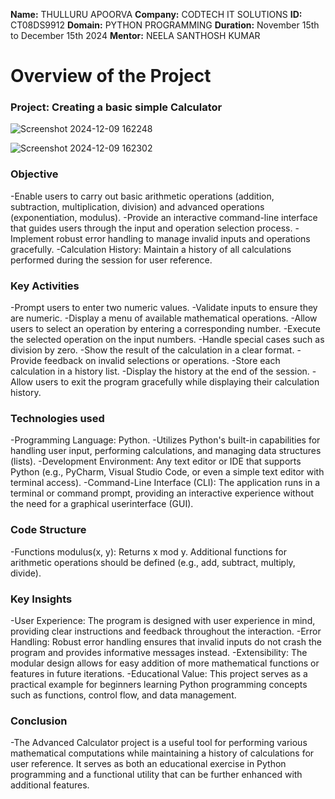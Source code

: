 **Name:** THULLURU APOORVA
**Company:** CODTECH IT SOLUTIONS
**ID:** CT08DS9912
**Domain:** PYTHON PROGRAMMING
**Duration:** November 15th to December 15th 2024
**Mentor:** NEELA SANTHOSH KUMAR


# Overview of the Project

### Project: Creating a basic simple Calculator

![Screenshot 2024-12-09 162248](https://github.com/user-attachments/assets/3870b5ac-a70e-4029-a36b-6a126510aded)

![Screenshot 2024-12-09 162302](https://github.com/user-attachments/assets/159e7a41-4c64-43b4-91a3-2a7d6815f7ce)



### Objective
-Enable users to carry out basic arithmetic operations (addition, subtraction, multiplication, division) and advanced operations (exponentiation, modulus).
-Provide an interactive command-line interface that guides users through the input and operation selection process.
-Implement robust error handling to manage invalid inputs and operations gracefully.
-Calculation History: Maintain a history of all calculations performed during the session for user reference.

### Key Activities

-Prompt users to enter two numeric values.
-Validate inputs to ensure they are numeric.
-Display a menu of available mathematical operations.
-Allow users to select an operation by entering a corresponding number.
-Execute the selected operation on the input numbers.
-Handle special cases such as division by zero.
-Show the result of the calculation in a clear format.
-Provide feedback on invalid selections or operations.
-Store each calculation in a history list.
-Display the history at the end of the session.
-Allow users to exit the program gracefully while displaying their calculation history.

### Technologies used
-Programming Language: Python.
     -Utilizes Python's built-in capabilities for handling user input, performing calculations, and managing data structures (lists).
-Development Environment: Any text editor or IDE that supports Python (e.g., PyCharm, Visual Studio Code, or even a simple text editor with terminal access).
-Command-Line Interface (CLI): The application runs in a terminal or command prompt, providing an interactive experience without the need for a graphical userinterface (GUI).

### Code Structure
-Functions
     modulus(x, y): Returns x mod y.
     Additional functions for arithmetic operations should be defined (e.g., add, subtract, multiply, divide). 

### Key Insights
-User Experience: The program is designed with user experience in mind, providing clear instructions and feedback throughout the interaction.
-Error Handling: Robust error handling ensures that invalid inputs do not crash the program and provides informative messages instead.
-Extensibility: The modular design allows for easy addition of more mathematical functions or features in future iterations.
-Educational Value: This project serves as a practical example for beginners learning Python programming concepts such as functions, control flow, and data management.

### Conclusion
-The Advanced Calculator project is a useful tool for performing various mathematical computations while maintaining a history of calculations for user reference. It serves as both an educational exercise in Python programming and a functional utility that can be further enhanced with additional features.
